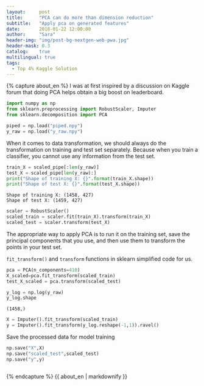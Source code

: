 ```yaml
---
layout:     post
title:      "PCA can do more than dimension reduction"
subtitle:   "Apply pca on generated features"
date:       2018-01-22 12:00:00
author:     "Sara"
header-img: "img/post-bg-nextgen-web-pwa.jpg"
header-mask: 0.3
catalog:    true
multilingual: true
tags:
  - Top 4% Kaggle Solution
---
```


<div class="zh post-container">
{% capture about_en %}
I was at first inspired by a discussion on Kaggle forum that doing PCA helps obtain a big boost on leaderboard. 




```python
import numpy as np
from sklearn.preprocessing import RobustScaler, Imputer
from sklearn.decomposition import PCA

```


```python
piped = np.load("piped.npy")
y_raw = np.load("y_raw.npy")
```

When it comes to data transformation, we should always do the transformation on training and test set separately. Because when you train a classifier, you cannot use any information from the test set.


```python
train_X = scaled_pipe[:len(y_raw)]
test_X = scaled_pipe[len(y_raw):]
print("Shape of training X: {}".format(train_X.shape))
print("Shape of test X: {}".format(test_X.shape))
```

    Shape of training X: (1458, 427)
    Shape of test X: (1459, 427)



```python
scaler = RobustScaler()
scaled_train = scaler.fit(train_X).transform(train_X)
scaled_test = scaler.transform(test_X)

```

The appropriate way to apply PCA is to run it on the training set, save the principal components that you use, and then use them to transform the points in your test set. 

`fit_transform()` and `transform` functions in sklearn simplified code for us. 


```python
pca = PCA(n_components=410)
X_scaled=pca.fit_transform(scaled_train)
test_X_scaled = pca.transform(scaled_test)
```


```python
y_log = np.log(y_raw)
y_log.shape
```




    (1458,)




```python
X = Imputer().fit_transform(scaled_train)
y = Imputer().fit_transform(y_log.reshape(-1,1)).ravel()
```

Save the processed data for model training


```python
np.save("X",X)
np.save("scaled_test",scaled_test)
np.save("y",y)



```

{% endcapture %}
{{ about_en | markdownify }}
</div>

<div class="en post-container">

</div>
